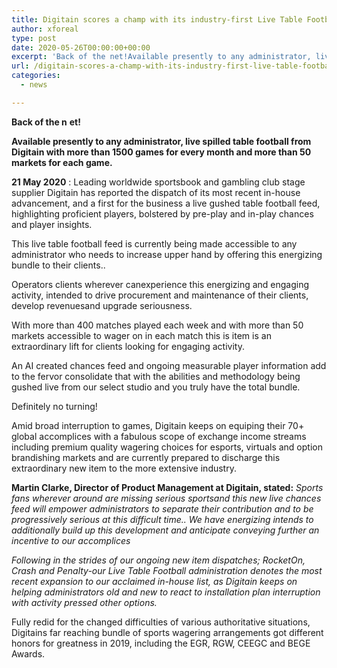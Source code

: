 ```yaml
---
title: Digitain scores a champ with its industry-first Live Table Football Odds Feed
author: xforeal 
type: post
date: 2020-05-26T00:00:00+00:00
excerpt: 'Back of the net!Available presently to any administrator, live gushed table football from Digitain with more than 1500 games for each month and more than 50 markets for every game '
url: /digitain-scores-a-champ-with-its-industry-first-live-table-football-odds-feed/
categories:
  - news

---
```

**Back of the n** **et!** 

**Available presently to any administrator, live spilled table football from Digitain with more than 1500 games for every month and more than 50 markets for each game.** 

**21 May 2020** : Leading worldwide sportsbook and gambling club stage supplier Digitain has reported the dispatch of its most recent in-house advancement, and a first for the business a live gushed table football feed, highlighting proficient players, bolstered by pre-play and in-play chances and player insights. 

This live table football feed is currently being made accessible to any administrator who needs to increase upper hand by offering this energizing bundle to their clients.. 

Operators clients wherever canexperience this energizing and engaging activity, intended to drive procurement and maintenance of their clients, develop revenuesand upgrade seriousness. 

With more than 400 matches played each week and with more than 50 markets accessible to wager on in each match this is item is an extraordinary lift for clients looking for engaging activity. 

An AI created chances feed and ongoing measurable player information add to the fervor consolidate that with the abilities and methodology being gushed live from our select studio and you truly have the total bundle. 

Definitely no turning! 

Amid broad interruption to games, Digitain keeps on equiping their 70+ global accomplices with a fabulous scope of exchange income streams including premium quality wagering choices for esports, virtuals and option brandishing markets and are currently prepared to discharge this extraordinary new item to the more extensive industry. 

**Martin Clarke, Director of Product Management at Digitain, stated:** _Sports fans wherever around are missing serious sportsand this new live chances feed will empower administrators to separate their contribution and to be progressively serious at this difficult time.. We have energizing intends to additionally build up this development and anticipate conveying further an incentive to our accomplices_ 

_Following in the strides of our ongoing new item dispatches; RocketOn, Crash and Penalty-our Live Table Football administration denotes the most recent expansion to our acclaimed in-house list, as Digitain keeps on helping administrators old and new to react to installation plan interruption with activity pressed other options._ 

Fully redid for the changed difficulties of various authoritative situations, Digitains far reaching bundle of sports wagering arrangements got different honors for greatness in 2019, including the EGR, RGW, CEEGC and BEGE Awards.